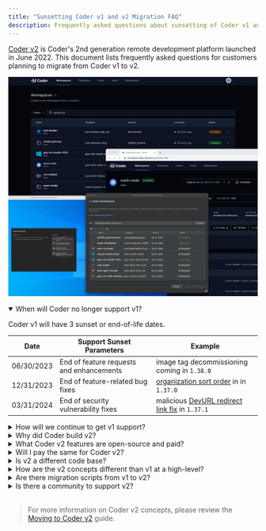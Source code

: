 ```yaml
---
title: "Sunsetting Coder v1 and v2 Migration FAQ"
description: Frequently asked questions about sunsetting of Coder v1 and migrating to v2
---
```


[Coder v2](https://github.com/coder/coder) is Coder's 2nd generation remote
development platform launched in June 2022. This document lists frequently asked
questions for customers planning to migrate from Coder v1 to v2.

![Coder v2 Dashboard](../assets/guides/coder-v2-dashboard.png)

<details open>
<summary>When will Coder no longer support v1?</summary>

Coder v1 will have 3 sunset or end-of-life dates.

| Date            | Support Sunset Parameters                                    |  Example                                       |
| --------------- | ------------------------------------------------------------ | ---------------------------------------------- |
| 06/30/2023      | End of feature requests and enhancements                     | image tag decommissioning coming in `1.38.0`   |
| 12/31/2023      | End of feature-related bug fixes                             | [organization sort order](../changelog/1.37.0.md) in in `1.37.0`             |
| 03/31/2024      | End of security vulnerability fixes                          | malicious [DevURL redirect link fix](../changelog/1.37.1.md) in `1.37.1` |

</details>

<details>
<summary>How will we continue to get v1 support?</summary>

Continue to either coordinate with your Coder account executive or leverage
the [Slack](https://cdr.co/join-community) channel.

</details>

<details>
<summary>Why did Coder build v2?</summary>

Coder v2 addresses compute and integration limitations of Coder v1. In
particular, 100% control over a workspace's Kubernetes pod spec, flexibility to
make workspace compute a Kubernetes pod, a VM, or a Docker container, and an
open-source platform for the community to get the developer-centric benefits of
remote development without a license fee. See the blog post [Lessons learned
from
v1](https://coder.com/blog/lessons-learned-from-v1-and-oss-to-enterprise-editions).

</details>

<details>
<summary>What Coder v2 features are open-source and paid?</summary>

Functionality for a developer to be productive are in the v2 OSS, while
scalability, governance and control features for DevOps teams are in the
v2 Enterprise paid version. [See this page for feature
comparisons.](https://coder.com/pricing)

</details>

<details>
<summary>Will I pay the same for Coder v2?</summary>

[Contact Sales](https://coder.com/contact) to learn how your v1 license fee
converts to v2.

</details>

<details>
<summary>Is v2 a different code base?</summary>

Yes. Because we wanted to make v2 open-source and use Terraform as the workspace
provisioning engine, it was easier to re-build Coder's remote development
platform into a new code base. v2 also has a different Postgres database schema.

</details>

<details>
<summary>How are the v2 concepts different than v1 at a high-level?</summary>

In v1, workspaces are Kubernetes pods with an inner container based on [container
images](../images/index.md) with an optional configure script in the image that runs additional
configurations as the non-root user after the workspace is built. Coder v1 has an
optional workspace template yaml spec to define compute and additional bash
scripting steps.

In Coder v2, workspaces are defined as [Terraform
templates](https://coder.com/docs/coder-oss/latest/templates) with Terraform
resources to specify the infrastructure provider and compute type. e.g.,
Kubernetes pod, Docker container, or VM. Docker or alternatively VM images are
specified in the template. The template includes an agent resource and
`startup_script` configuration that can run the configure script in the image or
additional steps like in v1 workspace templates. Coder v1 workspace applications
are configured as `coder_app` resources in the Terraform template.

v1 [organizations](../admin/organizations/index.md) are
[groups](https://coder.com/docs/coder-oss/latest/admin/groups) in v2.

Integration points remain the same like
[OIDC](https://coder.com/docs/coder-oss/latest/admin/auth) for single-sign-on
and specifying image registries in v2 templates.

Out-of-the-box Git authentication in v1 is an OAuth app and SSH. In v2, [OAuth
is used as well](https://coder.com/docs/coder-oss/latest/admin/git-providers)
but Coder intercepts git actions, forcing the user to authenticate to their git
provider. Coder stores the user's OAuth token in the Coder database and using it
for subsequent git actions. In v2, Coder issues an SSH key to each user if that
is preferred.

</details>

<details>
<summary>Are there migration scripts from v1 to v2?</summary>

No. The database schema and architectural concepts are so different in v2, it is
not reasonable to build migration scripts that meet all customer deployment
scenarios. See [the migration strategy](./moving-to-oss.md#migration-strategy)
and [recommendations on moving workspace
contents](./moving-to-oss.md#workspaces).

</details>

<details>
<summary>Is there a community to support v2?</summary>

Yes. In v1, Coder maintains a [Slack](https://cdr.co/join-community) channel. In
v2, customers can file [GitHub Issues](https://github.com/coder/coder/issues) or
use our [Discord](https://discord.gg/coder) or
[Slack](https://cdr.co/join-community) channels to ask questions to the
community.

</details>

</br>

> For more information on Coder v2 concepts, please review the [Moving to Coder
> v2](./moving-to-oss.md) guide.

